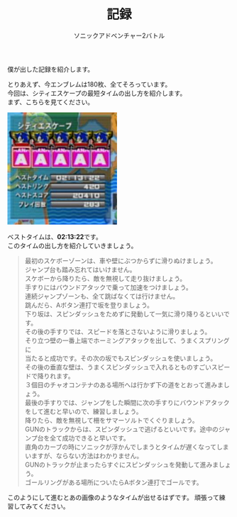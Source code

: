 ﻿---
layout: game
title: "記録"
subtitle: "ソニックアドベンチャー2バトル"
category: game
subcategory: sonic2
---

僕が出した記録を紹介します。

とりあえず、今エンブレムは180枚、全てそろっています。  
今回は、シティエスケープの最短タイムの出し方を紹介します。  
まず、こちらを見てください。

![記録](/assets/game/sonic2/time/1.jpg)

ベストタイムは、**02:13:22**です。  
このタイムの出し方を紹介していきましょう。

> 最初のスケボーゾーンは、車や壁にぶつからずに滑りぬけましょう。  
> ジャンプ台も踏み忘れてはいけません。  
> スケボーから降りたら、敵を無視して走り抜けましょう。  
> 手すりにはバウンドアタックで乗って加速をつけましょう。  
> 連続ジャンプゾーンも、全て跳ばなくては行けません。  
> 跳んだら、Aボタン連打で坂を登りましょう。  
> 下り坂は、スピンダッシュをためずに発動して一気に滑り降りるといいです。  
> その後の手すりでは、スピードを落とさないように滑りましょう。  
> そり立つ壁の一番上端でホーミングアタックを出して、うまくスプリングに  
> 当たると成功です。その次の坂でもスピンダッシュを使いましょう。  
> その後の垂直な壁は、うまくスピンダッシュで入れるとものすごいスピードで降りれます。  
> ３個目のチャオコンテナのある場所へは行かず下の道をとおって進みましょう。  
> 最後の手すりでは、ジャンプをした瞬間に次の手すりにバウンドアタックをして進むと早いので、練習しましょう。  
> 降りたら、敵を無視して柵をサマーソルトでくぐりましょう。  
> GUNのトラックからは、スピンダッシュで逃げるといいです。途中のジャンプ台を全て成功できると早いです。  
> 直角のカーブの時にソニックが浮かんでしまうとタイムが遅くなってしまいますが、ならない方法はわかりません。  
> GUNのトラックが止まったらすぐにスピンダッシュを発動して進みましょう。  
> ゴールリングがある場所についたらAボタン連打でゴールです。

このようにして進むとあの画像のようなタイムが出せるはずです。
頑張って練習してみてください。